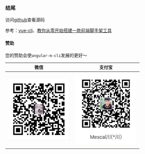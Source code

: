 ### 结尾 
访问[github](https://github.com/1335382915/angular-m-cli)查看源码

参考：[vue-cli](https://github.com/vuejs/vue-cli)、[教你从零开始搭建一款前端脚手架工具](https://segmentfault.com/a/1190000006190814)

#### 赞助
您的赞助会使`angular-m-cli`发展的更好～

| 微信                                                                              | 支付宝                                                                               |
| --------------------------------------------------------------------------------- | ------------------------------------------------------------------------------------ |
| <img width="200" src="./wx.jpg" alt="foo"> | <img  width="200"  src="./zfb.jpg" alt="foo"> |